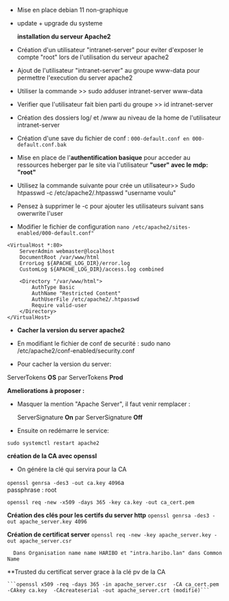 
- Mise en place debian 11 non-graphique
- update + upgrade du systeme 

   **installation du serveur Apache2**
   
- Création d'un utilisateur "intranet-server" pour eviter d'exposer le compte "root" lors de l'utilisation du serveur apache2
- Ajout de l'utilisateur "intranet-server" au groupe www-data pour permettre l'execution du server apache2
- Utiliser la commande >> sudo adduser intranet-server www-data
- Verifier que l'utilisateur fait bien parti du groupe >> id intranet-server

- Création des dossiers log/ et /www  au niveau de la home de l'utilisateur intranet-server

- Création d'une save du fichier de conf : ```000-default.conf en 000-default.conf.bak```

- Mise en place de l'**authentification basique** pour acceder au ressources heberger par le site via              l'utilisateur     **"user" avec le mdp: "root"**
- Utilisez la commande suivante pour crée un utilisateur>> Sudo htpasswd -c /etc/apache2/.htpasswd "username      voulu"
- Pensez à supprimer le -c pour ajouter les utilisateurs suivant sans owerwrite l'user

- Modifier le fichier de configuration  ```nano /etc/apache2/sites-enabled/000-default.conf"``` 

```
<VirtualHost *:80>
    ServerAdmin webmaster@localhost
    DocumentRoot /var/www/html
    ErrorLog ${APACHE_LOG_DIR}/error.log
    CustomLog ${APACHE_LOG_DIR}/access.log combined

    <Directory "/var/www/html">
        AuthType Basic
        AuthName "Restricted Content"
        AuthUserFile /etc/apache2/.htpasswd
        Require valid-user
    </Directory>
</VirtualHost>
```

 - **Cacher la version du server apache2** 

 - En modifiant le fichier de conf de securité : sudo nano /etc/apache2/conf-enabled/security.conf

 - Pour cacher la version du server:
  
  ServerTokens **OS**  par ServerTokens **Prod** 

**Ameliorations à proposer :**

- Masquer la mention "Apache Server", il faut venir remplacer :

  ServerSignature **On** par ServerSignature **Off** 

 - Ensuite on redémarre le service:

  ```sudo systemctl restart apache2```

  **création de la CA avec openssl**
  
  - On génére la clé qui servira pour la CA 
  
   ```openssl genrsa -des3 -out ca.key 4096```a   
    passphrase : root
   
   ```openssl req -new -x509 -days 365 -key ca.key -out ca_cert.pem```
    
   **Création des clés pour les certifs du server http**
    ```openssl genrsa -des3 -out apache_server.key 4096```
    
   **Création de certificat server**
    ```openssl req -new -key apache_server.key -out apache_server.csr```
    
      Dans Organisation name name HARIBO et "intra.haribo.lan" dans Common Name
     
      
   **Trusted du certificat server grace à la clé pv de la CA
      
    ```openssl x509 -req -days 365 -in apache_server.csr  -CA ca_cert.pem -CAkey ca.key  -CAcreateserial -out apache_server.crt (modifié)```


